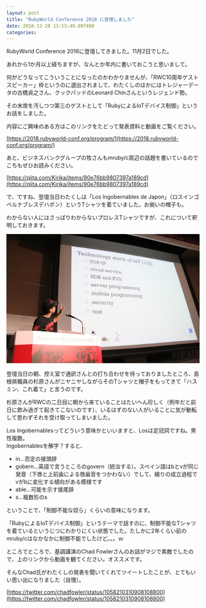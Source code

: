 ```yaml
---
layout: post
title: "RubyWorld Conference 2018 に登壇しました"
date: 2018-12-20 13:53:49.897480
categories: 
---
```


RubyWorld Conference 2018に登壇してきました。11月2日でした。

あれから1か月以上経ちますが、なんとか年内に書いておこうと思いまして。


何がどうなってこういうことになったのかわかりませんが、「RWC10周年ゲストスピーカー」枠というのに選出されまして、わたくしのほかにはトレジャーデータの古橋貞之さん、クックパッドのLeonard Chinさんというレジェンド勢。

その末席を汚しつつ第三のゲストとして「RubyによるIoTデバイス制御」というお話をしました。

内容にご興味のある方はこのリンクをたどって発表資料と動画をご覧ください。

[https://2018.rubyworld-conf.org/program/](https://2018.rubyworld-conf.org/program/)


あと、ビジネスバンクグループの牧さんもmruby/c周辺の話題を書いているのでこちもぜひお読みください。  

[https://qiita.com/Kirika/items/90e76bb9807397a189cd](https://qiita.com/Kirika/items/90e76bb9807397a189cd)


で、ですね、登壇当日わたくしは「Los Ingobernables de Japon」（ロスインゴベルナブレスデハポン）というTシャツを着ていました。お揃いの帽子も。

わからない人にはさっぱりわからないプロレスTシャツですが、これについて釈明しておきます。

![](/assets/images/201812/IMG_1766.JPG)

登壇当日の朝、控え室で通訳さんとの打ち合わせを待っておりましたところ、島根県職員の杉原さんがニヤニヤしながらそのTシャツと帽子をもってきて「ハスミン、これ着て」と言うのです。

杉原さんがRWCの二日目に朝から来ていることはたいへん珍しく（例年だと前日に飲み過ぎて起きてこないのです）、いるはずのない人がいることに気が動転して思わずそれを受け取ってしまいました。


Los Ingobernablesってどういう意味かといいますと、Losは定冠詞ですね。男性複数。  
Ingobernablesを解字？すると、  

- in...否定の接頭辞
- gobern...英語で言うところのgovern（統治する）。スペイン語はbとvが同じ発音（下唇と上前歯による唇歯音をつかわない）でして、綴りの成立過程でvがbに変化する傾向がある模様です
- able...可能を示す接尾辞
- s...複数形のs

ということで、「制御不能な奴ら」くらいの意味になります。


「RubyによるIoTデバイス制御」というテーマで話すのに、制御不能なTシャツを着ているというじつにわかりにくい状態でした。たしかに2年くらい前のmruby/cはなかなかに制御不能でしたけど。。。ｗ


ところでところで、基調講演のChad Fowlerさんのお話がマジで素敵でしたので、上のリンクから動画を観てください。オススメです。

そんなChad氏がわたくしの発表を聞いてくれてツイートしたことが、とてもいい思い出になりました（自慢）。

[https://twitter.com/chadfowler/status/1058210310908108800](https://twitter.com/chadfowler/status/1058210310908108800)




